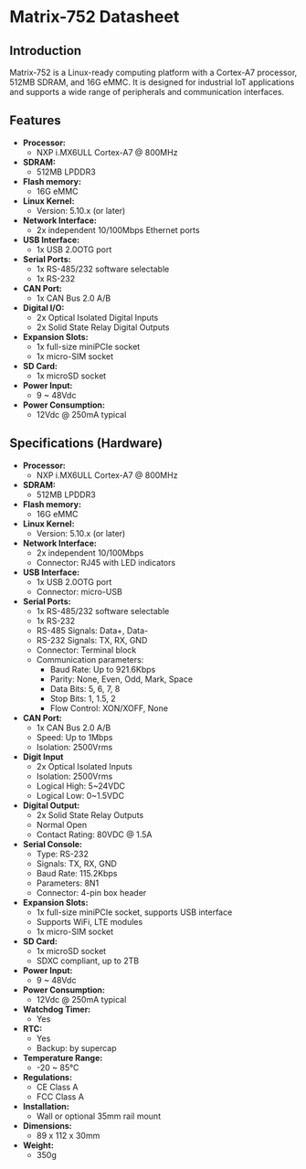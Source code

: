 # Matrix-752 Datasheet

## Introduction
Matrix-752 is a Linux-ready computing platform with a Cortex-A7 processor, 512MB SDRAM, and 16G eMMC. It is designed for industrial IoT applications and supports a wide range of peripherals and communication interfaces.

## Features
- **Processor:**
  - NXP i.MX6ULL Cortex-A7 @ 800MHz
- **SDRAM:** 
  - 512MB LPDDR3
- **Flash memory:**
  - 16G eMMC 
- **Linux Kernel:**
  - Version: 5.10.x (or later)
- **Network Interface:**
  - 2x independent 10/100Mbps Ethernet ports
- **USB Interface:**
  - 1x USB 2.0OTG port  
- **Serial Ports:**  
  - 1x RS-485/232 software selectable
  - 1x RS-232  
- **CAN Port:**
  - 1x CAN Bus 2.0 A/B  
- **Digital I/O:**  
  - 2x Optical Isolated Digital Inputs  
  - 2x Solid State Relay Digital Outputs  
- **Expansion Slots:**  
  - 1x full-size miniPCIe socket  
  - 1x micro-SIM socket
- **SD Card:**
  - 1x microSD socket
- **Power Input:**
  - 9 ~ 48Vdc 
- **Power Consumption:**
  - 12Vdc @ 250mA typical


## Specifications (Hardware)
- **Processor:**
  - NXP i.MX6ULL Cortex-A7 @ 800MHz
- **SDRAM:** 
  - 512MB LPDDR3
- **Flash memory:**
  - 16G eMMC 
- **Linux Kernel:**
  - Version: 5.10.x (or later)
- **Network Interface:**
  - 2x independent 10/100Mbps
  - Connector: RJ45 with LED indicators
- **USB Interface:**
  - 1x USB 2.0OTG port
  - Connector: micro-USB
- **Serial Ports:**  
  - 1x RS-485/232 software selectable
  - 1x RS-232
  - RS-485 Signals: Data+, Data-
  - RS-232 Signals: TX, RX, GND
  - Connector: Terminal block
  - Communication parameters:
    - Baud Rate: Up to 921.6Kbps
    - Parity: None, Even, Odd, Mark, Space
    - Data Bits: 5, 6, 7, 8
    - Stop Bits: 1, 1.5, 2
    - Flow Control: XON/XOFF, None
- **CAN Port:**
  - 1x CAN Bus 2.0 A/B
  - Speed: Up to 1Mbps
  - Isolation: 2500Vrms
- **Digit Input**
  - 2x Optical Isolated Inputs
  - Isolation: 2500Vrms
  - Logical High: 5~24VDC
  - Logical Low: 0~1.5VDC
- **Digital Output:**  
  - 2x Solid State Relay Outputs
  - Normal Open
  - Contact Rating: 80VDC @ 1.5A
- **Serial Console:**
  - Type: RS-232
  - Signals: TX, RX, GND
  - Baud Rate: 115.2Kbps
  - Parameters: 8N1
  - Connector: 4-pin box header
- **Expansion Slots:**  
  - 1x full-size miniPCIe socket, supports USB interface
  - Supports WiFi, LTE modules
  - 1x micro-SIM socket
- **SD Card:**
  - 1x microSD socket
  - SDXC compliant, up to 2TB
- **Power Input:**
  - 9 ~ 48Vdc 
- **Power Consumption:**
  - 12Vdc @ 250mA typical
- **Watchdog Timer:**
  - Yes
- **RTC:**
  - Yes
  - Backup: by supercap
- **Temperature Range:**
  - -20 ~ 85℃
- **Regulations:**
  - CE Class A
  - FCC Class A
- **Installation:**
  - Wall or optional 35mm rail mount
- **Dimensions:**
  - 89 x 112 x 30mm
- **Weight:**
  - 350g